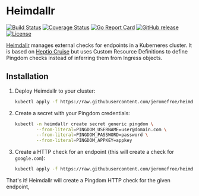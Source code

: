 # Heimdallr

[![Build Status][ci-img]][ci]
[![Coverage Status][coverage-img]][coverage]
[![Go Report Card][report-card-img]][report-card]
[![GitHub release][release-img]][release]
[![License][license-img]][license]

[Heimdallr] manages external checks for endpoints in a Kuberneres cluster. It is based
on [Heptio Cruise] but uses Custom Resource Definitions to define Pingdom checks instead
of inferring them from Ingress objects.

## Installation

1. Deploy Heimdallr to your cluster:

    ```bash
    kubectl apply -f https://raw.githubusercontent.com/jeromefroe/heimdallr/master/deployment/heimdallr.yaml
    ```

2. Create a secret with your Pingdom credentials:

    ```bash
    kubectl -n heimdallr create secret generic pingdom \
            --from-literal=PINGDOM_USERNAME=user@domain.com \
            --from-literal=PINGDOM_PASSWORD=password \
            --from-literal=PINGDOM_APPKEY=appkey
    ```

3. Create a HTTP check for an endpoint (this will create a check for `google.com`):

    ```bash
    kubectl apply -f https://raw.githubusercontent.com/jeromefroe/heimdallr/master/deployment/check.yaml
    ```

That's it! Heimdallr will create a Pingdom HTTP check for the given endpoint,

[Heimdallr]: https://en.wikipedia.org/wiki/Heimdallr
[Heptio Cruise]: https://github.com/heptiolabs/cruise

[ci-img]: https://travis-ci.org/jeromefroe/heimdallr.svg?branch=master
[ci]: https://travis-ci.org/jeromefroe/heimdallr
[coverage-img]: https://codecov.io/gh/jeromefroe/heimdallr/branch/master/graph/badge.svg
[coverage]: https://codecov.io/gh/jeromefroe/heimdallr
[report-card-img]: https://goreportcard.com/badge/github.com/jeromefroe/heimdallr
[report-card]: https://goreportcard.com/report/github.com/jeromefroe/heimdallr
[release-img]: https://img.shields.io/github/release/jeromefroe/heimdallr.svg
[release]: https://github.com/jeromefroe/heimdallr/releases
[license-img]: https://img.shields.io/badge/license-MIT-blue.svg
[license]: https://raw.githubusercontent.com/jeromefroe/heimdallr/master/LICENSE
